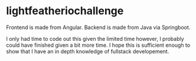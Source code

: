 # lightfeatheriochallenge

Frontend is made from Angular. 
Backend is made from Java via Springboot. 

I only had time to code out this given the limited time however, I probably could have finished given a bit more time. 
I hope this is sufficient enough to show that I have an in depth knowledge of fullstack developement. 
